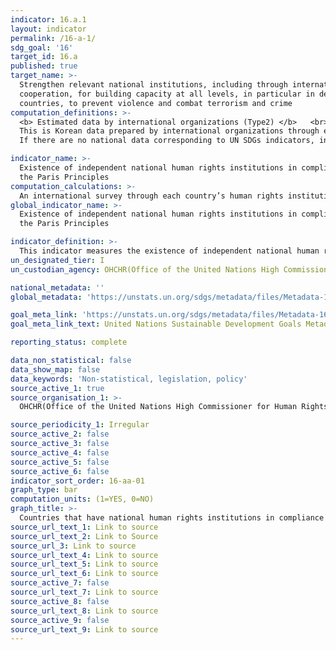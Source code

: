 ```yaml
---
indicator: 16.a.1
layout: indicator
permalink: /16-a-1/
sdg_goal: '16'
target_id: 16.a
published: true
target_name: >-
  Strengthen relevant national institutions, including through international
  cooperation, for building capacity at all levels, in particular in developing
  countries, to prevent violence and combat terrorism and crime
computation_definitions: >-
  <b> Estimated data by international organizations (Type2) </b>   <br>
  This is Korean data prepared by international organizations through estimation and modeling. <br>
  If there are no national data corresponding to UN SDGs indicators, international data are available for monitoring.

indicator_name: >-
  Existence of independent national human rights institutions in compliance with
  the Paris Principles
computation_calculations: >-
  An international survey through each country’s human rights institutions
global_indicator_name: >-
  Existence of independent national human rights institutions in compliance with
  the Paris Principles

indicator_definition: >-
  This indicator measures the existence of independent national human rights institutions in compliance with the Paris Principles adopted by the General Assembly (resolution 48/134) based on the rules of procedure of the Global Alliance of National Human Rights Institutions
un_designated_tier: I
un_custodian_agency: OHCHR(Office of the United Nations High Commissioner for Human Rights) 

national_metadata: ''
global_metadata: 'https://unstats.un.org/sdgs/metadata/files/Metadata-16-0a-01.pdf'

goal_meta_link: 'https://unstats.un.org/sdgs/metadata/files/Metadata-16-0a-01.pdf'
goal_meta_link_text: United Nations Sustainable Development Goals Metadata (PDF 224 KB)

reporting_status: complete

data_non_statistical: false
data_show_map: false
data_keywords: 'Non-statistical, legislation, policy'
source_active_1: true
source_organisation_1: >- 
  OHCHR(Office of the United Nations High Commissioner for Human Rights) 

source_periodicity_1: Irregular
source_active_2: false
source_active_3: false
source_active_4: false
source_active_5: false
source_active_6: false
indicator_sort_order: 16-aa-01
graph_type: bar
computation_units: (1=YES, 0=NO)
graph_title: >-
  Countries that have national human rights institutions in compliance with the Paris Principles
source_url_text_1: Link to source
source_url_text_2: Link to Source
source_url_3: Link to source
source_url_text_4: Link to source
source_url_text_5: Link to source
source_url_text_6: Link to source
source_active_7: false
source_url_text_7: Link to source
source_active_8: false
source_url_text_8: Link to source
source_active_9: false
source_url_text_9: Link to source
---
```

